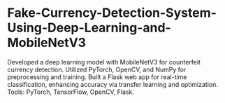 # Fake-Currency-Detection-System-Using-Deep-Learning-and-MobileNetV3
Developed a deep learning model with MobileNetV3 for counterfeit currency detection. Utilized PyTorch, OpenCV, and NumPy for preprocessing and training. Built a Flask web app for real-time classification, enhancing accuracy via transfer learning and optimization. Tools: PyTorch, TensorFlow, OpenCV, Flask.
